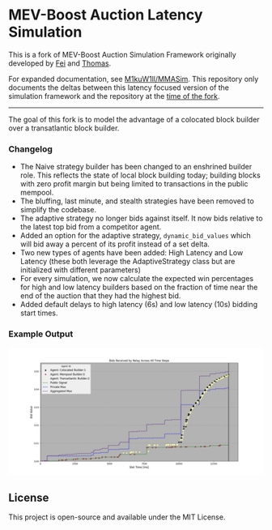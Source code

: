 # MEV-Boost Auction Latency Simulation

This is a fork of MEV-Boost Auction Simulation Framework originally developed by [Fei](https://twitter.com/William33203632) and [Thomas](https://twitter.com/soispoke).

For expanded documentation, see [M1kuW1ll/MMASim](https://github.com/M1kuW1ll/MMASim). This repository only documents the deltas between this latency focused version of the simulation framework and the repository at the [time of the fork](https://github.com/M1kuW1ll/MMASim/commit/d1448655fb3434ae27c6eb636b0ce66cef49da66).

---

The goal of this fork is to model the advantage of a colocated block builder over a transatlantic block builder.

### Changelog

- The Naive strategy builder has been changed to an enshrined builder role. This reflects the state of local block building today; building blocks with zero profit margin but being limited to transactions in the public mempool.
- The bluffing, last minute, and stealth strategies have been removed to simplify the codebase.
- The adaptive strategy no longer bids against itself. It now bids relative to the latest top bid from a competitor agent. 
- Added an option for the adaptive strategy, `dynamic_bid_values` which will bid away a percent of its profit instead of a set delta. 
- Two new types of agents have been added: High Latency and Low Latency (these both leverage the AdaptiveStrategy class but are initialized with different parameters)
- For every simulation, we now calculate the expected win percentages for high and low latency builders based on the fraction of time near the end of the auction that they had the highest bid.
- Added default delays to high latency (6s) and low latency (10s) bidding start times.

### Example Output

![](./resources/example-dynamic-bids.png)


## License
This project is open-source and available under the MIT License.
